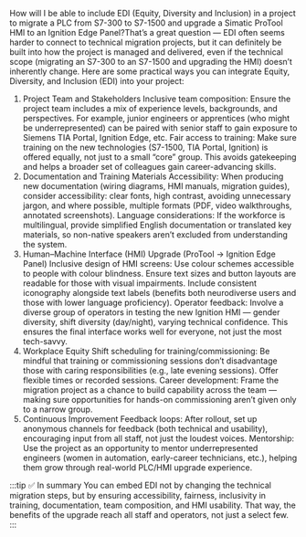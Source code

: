 How will I be able to include EDI (Equity, Diversity and Inclusion) in a project to migrate a PLC from S7-300 to S7-1500 and upgrade a Simatic ProTool HMI to an Ignition Edge Panel?That’s a great question — EDI often seems harder to connect to technical migration projects, but it can definitely be built into how the project is managed and delivered, even if the technical scope (migrating an S7-300 to an S7-1500 and upgrading the HMI) doesn’t inherently change. Here are some practical ways you can integrate Equity, Diversity, and Inclusion (EDI) into your project:
1. Project Team and Stakeholders
   Inclusive team composition: Ensure the project team includes a mix of experience levels, backgrounds, and perspectives. For example, junior engineers or apprentices (who might be underrepresented) can be paired with senior staff to gain exposure to Siemens TIA Portal, Ignition Edge, etc.
   Fair access to training: Make sure training on the new technologies (S7-1500, TIA Portal, Ignition) is offered equally, not just to a small “core” group. This avoids gatekeeping and helps a broader set of colleagues gain career-advancing skills.
2. Documentation and Training Materials
   Accessibility: When producing new documentation (wiring diagrams, HMI manuals, migration guides), consider accessibility: clear fonts, high contrast, avoiding unnecessary jargon, and where possible, multiple formats (PDF, video walkthroughs, annotated screenshots).
   Language considerations: If the workforce is multilingual, provide simplified English documentation or translated key materials, so non-native speakers aren’t excluded from understanding the system.
3. Human–Machine Interface (HMI) Upgrade (ProTool → Ignition Edge Panel)
   Inclusive design of HMI screens:
   Use colour schemes accessible to people with colour blindness.
   Ensure text sizes and button layouts are readable for those with visual impairments.
   Include consistent iconography alongside text labels (benefits both neurodiverse users and those with lower language proficiency).
   Operator feedback: Involve a diverse group of operators in testing the new Ignition HMI — gender diversity, shift diversity (day/night), varying technical confidence. This ensures the final interface works well for everyone, not just the most tech-savvy.
4. Workplace Equity
   Shift scheduling for training/commissioning: Be mindful that training or commissioning sessions don’t disadvantage those with caring responsibilities (e.g., late evening sessions). Offer flexible times or recorded sessions.
   Career development: Frame the migration project as a chance to build capability across the team — making sure opportunities for hands-on commissioning aren’t given only to a narrow group.
5. Continuous Improvement
   Feedback loops: After rollout, set up anonymous channels for feedback (both technical and usability), encouraging input from all staff, not just the loudest voices.
   Mentorship: Use the project as an opportunity to mentor underrepresented engineers (women in automation, early-career technicians, etc.), helping them grow through real-world PLC/HMI upgrade experience.

:::tip   ✅ In summary
   You can embed EDI not by changing the technical migration steps, but by ensuring accessibility, fairness, inclusivity in training, documentation, team composition, and HMI usability. That way, the benefits of the upgrade reach all staff and operators, not just a select few.
:::